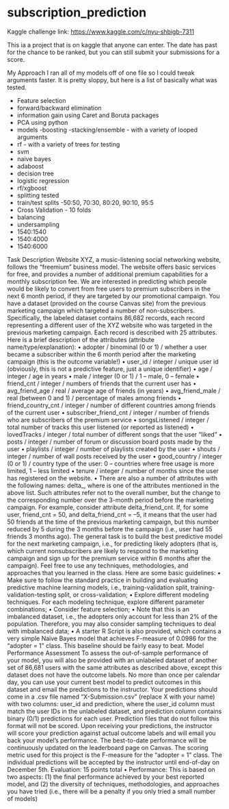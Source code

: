 # subscription_prediction
Kaggle challenge
link: https://www.kaggle.com/c/nyu-shbigb-7311


This ia a project that is on kaggle that anyone can enter. The date has past for the chance to be ranked, but you can still submit your submissions for a score.

My Approach
I ran all of my models off of one file so I could tweak arguments faster. It is pretty sloppy, but here is a list of basically what was tested.

- Feature selection
- forward/backward elimination
- information gain using Caret and Boruta packages
- PCA using python
- models
-boosting
-stacking/ensemble - with a variety of looped arguments
- rf - with a variety of trees for testing
- svm
- naive bayes
- adaboost
- decision tree
- logistic regression
- rf/xgboost
- splitting tested
- train/test splits
-50:50, 70:30, 80:20, 90:10, 95:5
- Cross Validation - 10 folds
- balancing
- undersampling
- 1540:1540
- 1540:4000
- 1540:6000



Task Description
Website XYZ, a music-listening social networking website, follows the “freemium” business
model. The website offers basic services for free, and provides a number of additional premium 
capabilities for a monthly subscription fee. We are interested in predicting which people would be 
likely to convert from free users to premium subscribers in the next 6 month period, if they are 
targeted by our promotional campaign. You have a dataset (provided on the course Canvas
site) from the previous marketing campaign which targeted a number of non-subscribers.
Specifically, the labeled dataset contains 86,682 records, each record representing a different user 
of the XYZ website who was targeted in the previous marketing campaign. Each record is 
described with 25 attributes. Here is a brief description of the attributes (attribute
name/type/explanation):
• adopter / binominal (0 or 1) / whether a user became a subscriber within the 6 month period 
after the marketing campaign (this is the outcome variable!)
• user_id / integer / unique user id (obviously, this is not a predictive feature, just a unique 
identifier)
• age / integer / age in years
• male / integer (0 or 1) / 1 – male, 0 – female
• friend_cnt / integer / numbers of friends that the current user has
• avg_friend_age / real / average age of friends (in years)
• avg_friend_male / real (between 0 and 1) / percentage of males among friends
• friend_country_cnt / integer / number of different countries among friends of the current 
user
• subscriber_friend_cnt / integer / number of friends who are subscribers of the premium 
service
• songsListened / integer / total number of tracks this user listened (or reported as listened)
• lovedTracks / integer / total number of different songs that the user “liked”
• posts / integer / number of forum or discussion board posts made by the user
• playlists / integer / number of playlists created by the user
• shouts / integer / number of wall posts received by the user
• good_country / integer (0 or 1) / country type of the user: 0 – countries where free usage is 
more limited, 1 – less limited
• tenure / integer / number of months since the user has registered on the website.
• There are also a number of attributes with the following names: delta_<attrname>, where 
<attrname> is one of the attributes mentioned in the above list. Such attributes refer not to 
the overall number, but the change to the corresponding number over the 3-month period 
before the marketing campaign. For example, consider attribute delta_friend_cnt. If, for 
some user, friend_cnt = 50, and delta_friend_cnt = –5, it means that the user had 50 friends 
at the time of the previous marketing campaign, but this number reduced by 5 during the 3 
months before the campaign (i.e., user had 55 friends 3 months ago).
The general task is to build the best predictive model for the next marketing campaign, i.e., for
predicting likely adopters (that is, which current nonsubscribers are likely to respond to the 
marketing campaign and sign up for the premium service within 6 months after the campaign).
Feel free to use any techniques, methodologies, and approaches that you learned in the class. Here
are some basic guidelines:
• Make sure to follow the standard practice in building and evaluating predictive machine 
learning models, i.e., training-validation split, training-validation-testing split, or cross-validation;
• Explore different modeling techniques. For each modeling technique, explore different 
parameter combinations;
• Consider feature selection;
• Note that this is an imbalanced dataset, i.e., the adopters only account for less than 2% of 
the population. Therefore, you may also consider sampling techniques to deal with 
imbalanced data;
• A starter R Script is also provided, which contains a very simple Naïve Bayes model that 
achieves F-measure of 0.0986 for the “adopter = 1” class. This baseline should be fairly 
easy to beat.
Model Performance Assessment
To assess the out-of-sample performance of your model, you will also be provided with an 
unlabeled dataset of another set of 86,681 users with the same attributes as described above, 
except this dataset does not have the outcome labels. No more than once per calendar day, you 
can use your current best model to predict outcomes in this dataset and email the predictions to the 
instructor. Your predictions should come in a .csv file named “X-Submission.csv” (replace X with 
your name) with two columns: user_id and prediction, where the user_id column must match the 
user IDs in the unlabeled dataset, and prediction column contains binary (0/1) predictions for each 
user. Prediction files that do not follow this format will not be scored.
Upon receiving your predictions, the instructor will score your prediction against actual outcome 
labels and will email you back your model’s performance. The best-to-date performance will be 
continuously updated on the leaderboard page on Canvas. The scoring metric used for this 
project is the F-measure for the “adopter = 1” class. The individual predictions will be accepted 
by the instructor until end-of-day on December 5th.
Evaluation: 15 points total
• Performance: This is based on two aspects: (1) the final performance achieved by your best 
reported model, and (2) the diversity of techniques, methodologies, and approaches you have tried 
(i.e., there will be a penalty if you only tried a small number of models)
